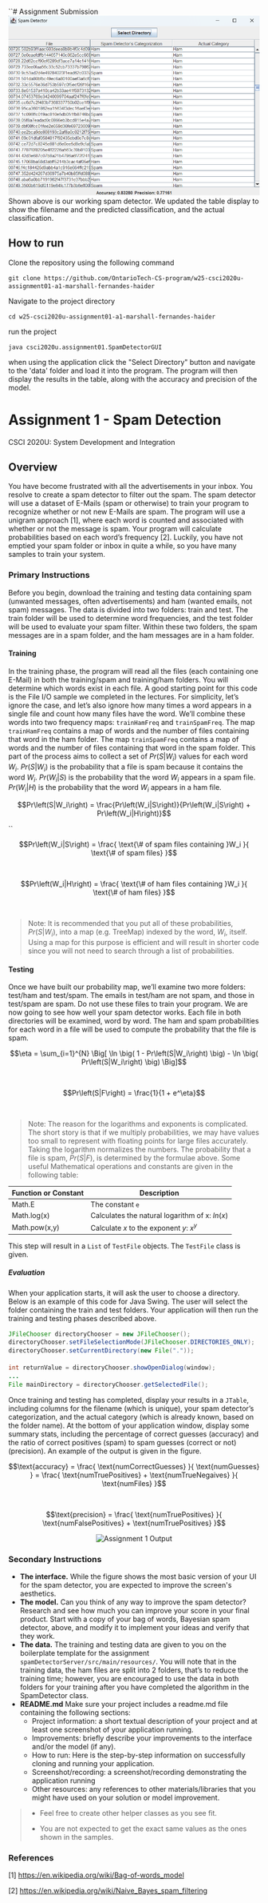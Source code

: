 ``# Assignment Submission
![working output](src/main/resources/working.png)
Shown above is our working spam detector. We updated the table display to show the filename and the predicted classification, and the actual classification. 

## How to run
Clone the repository using the following command
```
git clone https://github.com/OntarioTech-CS-program/w25-csci2020u-assignment01-a1-marshall-fernandes-haider
```
Navigate to the project directory
```
cd w25-csci2020u-assignment01-a1-marshall-fernandes-haider
```
run the project
```
java csci2020u.assignment01.SpamDetectorGUI
```
when using the application click the "Select Directory" button and navigate to the 'data' folder and load it into the program. The program will then display the results in the table, along with the accuracy and precision of the model.







# Assignment 1 - Spam Detection
CSCI 2020U: System Development and Integration

## Overview
You have become frustrated with all the advertisements in your inbox. You resolve to create a spam detector to filter out the spam. The spam detector will use a dataset of E-Mails (spam or otherwise) to train your program to recognize whether or not new E-Mails are spam. The program will use a unigram approach [1], where each word is counted and associated with whether or not the message is spam. Your program will calculate probabilities based on each word’s frequency [2]. Luckily, you have not emptied your spam folder or inbox in quite a while, so you have many samples to train your system.

### Primary Instructions
Before you begin, download the training and testing data containing spam (unwanted messages, often advertisements) and ham (wanted emails, not spam) messages. The data is divided into two folders: train and test.
The train folder will be used to determine word frequencies, and the test folder will be used to evaluate your spam filter. Within these two folders, the spam messages are in a spam folder, and the ham messages are in a ham folder.

#### Training
In the training phase, the program will read all the files (each containing one E-Mail) in both the training/spam and training/ham folders. You will determine which words exist in each file. A good starting point for this code is the File I/O sample we completed in the lectures. For simplicity, let’s ignore the case, and let’s also ignore how many times a word appears in a single file and count how many files have the word.
We’ll combine these words into two frequency maps: `trainHamFreq` and `trainSpamFreq`. The map `trainHamFreq` contains a map of words and the number of files containing that word in the ham folder. The map `trainSpamFreq` contains a map of words and the number of files containing that word in the spam folder.
This part of the process aims to collect a set of $Pr(S|W_i)$ values for each word $W_i$. $Pr(S|W_i)$ is the probability that a file is spam because it contains the word $W_i$. $Pr(W_i|S)$ is the probability that the word $W_i$ appears in a spam file. $Pr(W_i|H)$ is the probability that the word $W_i$ appears in a ham file.

```math
Pr\left(S|W_i\right) = \frac{Pr\left(W_i|S\right)}{Pr\left(W_i|S\right) + Pr\left(W_i|H\right)}
```
``<br>

```math
Pr\left(W_i|S\right) = \frac{ \text{\# of spam files containing }W_i }{ \text{\# of spam files} }
```
<br>

```math
Pr\left(W_i|H\right) = \frac{ \text{\# of ham files containing }W_i }{ \text{\# of ham files} }
```
<br>

>Note: It is recommended that you put all of these probabilities, $Pr(S|W_i)$, into a map (e.g. TreeMap) indexed by the word, $W_i$, itself. Using a map for this purpose is efficient and will result in shorter code since you will not need to search through a list of probabilities.

#### Testing
Once we have built our probability map, we’ll examine two more folders: test/ham and test/spam. The emails in test/ham are not spam, and those in test/spam are spam. Do not use these files to train your program. We are now going to see how well your spam detector works.
Each file in both directories will be examined, word by word. The ham and spam probabilities for each word in a file will be used to compute the probability that the file is spam.

```math
\eta = \sum_{i=1}^{N} \Big[ \ln \big( 1 - Pr\left(S|W_i\right) \big) - \ln \big( Pr\left(S|W_i\right) \big) \Big]
```
<br>

```math
Pr\left(S|F\right) = \frac{1}{1 + e^\eta}
```
<br>

>Note: The reason for the logarithms and exponents is complicated. The short story is that if we multiply probabilities, we may have values too small to represent with floating points for large files accurately. Taking the logarithm normalizes the numbers.
The probability that a file is spam, $Pr(S|F)$, is determined by the formulae above. Some useful Mathematical operations and constants are given in the following table:

| Function or Constant | Description                                    |
|----------------------|------------------------------------------------|
| Math.E               | The constant `e`                               |
| Math.log(x)          | Calculates the natural logarithm of x: $ln(x)$ |
| Math.pow(x,y)        | Calculate $x$ to the exponent $y$: $x^y$       |

This step will result in a `List` of `TestFile` objects. The `TestFile` class is given.

##### Evaluation
When your application starts, it will ask the user to choose a directory. Below is an example of this code for Java Swing. The user will select the folder containing the train and test folders. Your application will then run the training and testing phases described above.

```java
JFileChooser directoryChooser = new JFileChooser();
directoryChooser.setFileSelectionMode(JFileChooser.DIRECTORIES_ONLY);
directoryChooser.setCurrentDirectory(new File("."));

int returnValue = directoryChooser.showOpenDialog(window);
...
File mainDirectory = directoryChooser.getSelectedFile();
```

Once training and testing has completed, display your results in a `JTable`, including columns for the filename (which is unique), your spam detector’s categorization, and the actual category (which is already known, based on the folder name). At the bottom of your application window, display some summary stats, including the percentage of correct guesses (accuracy) and the ratio of correct positives (spam) to spam guesses (correct or not) (precision). An example of the output is given in the figure.

```math
\text{accuracy} = \frac{ \text{numCorrectGuesses} }{ \text{numGuesses} } = \frac{ \text{numTruePositives} + \text{numTrueNegaives} }{ \text{numFiles} }
```
<br>

```math
\text{precision} = \frac{ \text{numTruePositives} }{ \text{numFalsePositives} + \text{numTruePositives} }
```

<div align="center">
  <img src="Assignment01Output.png" alt="Assignment 1 Output">
</div>

### Secondary Instructions
- **The interface.** While the figure shows the most basic version of your UI for the spam detector, you are expected to improve the screen's aesthetics.
- **The model.** Can you think of any way to improve the spam detector? Research and see how much you can improve your score in your final product. Start with a copy of your bag of words, Bayesian spam detector, above, and modify it to implement your ideas and verify that they work.
- **The data.** The training and testing data are given to you on the boilerplate template for the assignment `spamDetectorServer/src/main/resources/`. You will note that in the training data, the ham files are split into 2 folders, that’s to reduce the training time; however, you are encouraged to use the data in both folders for your training after you have completed the algorithm in the SpamDetector class.
- **README.md** Make sure your project includes a readme.md file containing the following sections:
  - Project information: a short textual description of your project and at least one screenshot of your application running.
  - Improvements: briefly describe your improvements to the interface and/or the model (if any).
  - How to run: Here is the step-by-step information on successfully cloning and running your application.
  - Screenshot/recording: a screenshot/recording demonstrating the application running
  - Other resources: any references to other materials/libraries that you might have used on your solution or model improvement.

>- Feel free to create other helper classes as you see fit.
>
>- You are not expected to get the exact same values as the ones shown in the samples.

### References
[1] https://en.wikipedia.org/wiki/Bag-of-words_model

[2] https://en.wikipedia.org/wiki/Naive_Bayes_spam_filtering